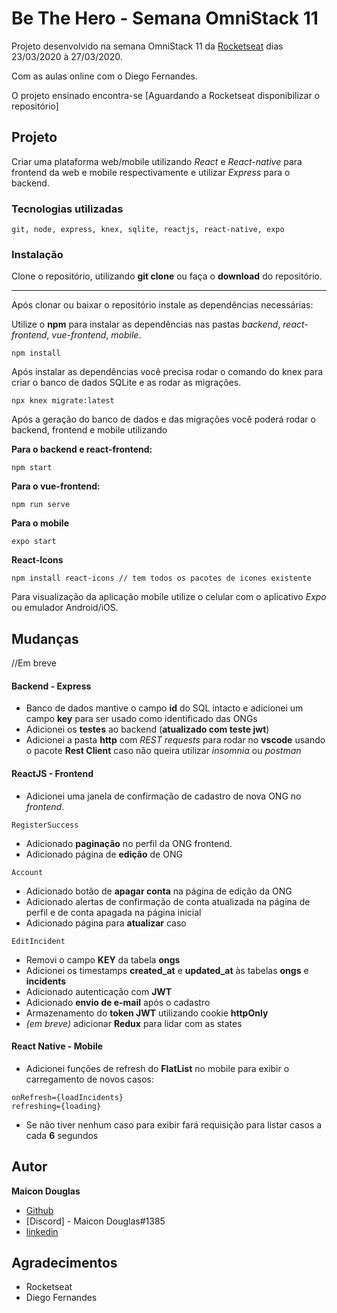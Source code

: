 # Be The Hero - Semana OmniStack 11

Projeto desenvolvido na semana OmniStack 11 da [Rocketseat](https://rocketseat.com.br/) dias 23/03/2020 à 27/03/2020.

Com as aulas online com o  Diego Fernandes.

O projeto ensinado encontra-se [Aguardando a Rocketseat disponibilizar o repositório]
  
## Projeto

Criar uma plataforma web/mobile utilizando *React* e *React-native* para frontend da web e mobile respectivamente e utilizar *Express* para o backend.
 
### Tecnologias utilizadas

```
git, node, express, knex, sqlite, reactjs, react-native, expo
```

### Instalação

Clone o repositório, utilizando **git clone** ou faça o **download** do repositório.

----

Após clonar ou baixar o repositório instale as dependências necessárias:

Utilize o **npm** para instalar as dependências nas pastas *backend*, *react-frontend*, *vue-frontend*, *mobile*.

```
npm install
```
Após instalar as dependências você precisa rodar o comando do knex para criar o banco de dados SQLite e as rodar as migrações. 

```
npx knex migrate:latest
```

Após a geração do banco de dados e das migrações você poderá rodar o backend, frontend e mobile utilizando

**Para o backend e react-frontend:**
```
npm start
```

**Para o vue-frontend:**
```
npm run serve
```

**Para o mobile**
```
expo start
```

**React-Icons**
```
npm install react-icons // tem todos os pacotes de icones existente 
```

Para visualização da aplicação mobile utilize o celular com o aplicativo *Expo* ou emulador Android/iOS.


## Mudanças

//Em breve

#### Backend - Express

  * Banco de dados mantive o campo **id** do SQL intacto e adicionei um campo **key** para ser usado como identificado das ONGs
  * Adicionei os **testes** ao backend (**atualizado com teste jwt**)
  * Adicionei a pasta **http** com *REST requests* para rodar no **vscode** usando o pacote **Rest Client** caso não queira utilizar *insomnia* ou *postman*

#### ReactJS - Frontend

  * Adicionei uma janela de confirmação de cadastro de nova ONG no *frontend*.
```
RegisterSuccess
```
  * Adicionado **paginação** no perfil da ONG frontend.
  * Adicionado página de **edição** de ONG
```
Account
```
  * Adicionado botão de **apagar conta** na página de edição da ONG
  * Adicionado alertas de confirmação de conta atualizada na página de perfil e de conta apagada na página inicial
  * Adicionado página para **atualizar** caso
```
EditIncident
```
  * Removi o campo **KEY** da tabela **ongs**
  * Adicionei os timestamps **created_at** e **updated_at** às tabelas **ongs** e **incidents**
  * Adicionado autenticação com **JWT**
  * Adicionado **envio de e-mail** após o cadastro
  * Armazenamento do **token JWT** utilizando cookie **httpOnly**
  * *(em breve)* adicionar **Redux** para lidar com as states

#### React Native - Mobile

  * Adicionei funções de refresh do **FlatList** no mobile para exibir o carregamento de novos casos:
```
onRefresh={loadIncidents}
refreshing={loading}
```
  * Se não tiver nenhum caso para exibir fará requisição para listar casos a cada **6** segundos

## Autor

**Maicon Douglas** 
* [Github](https://github.com/MaiiconDouglas/)
* [Discord] - Maicon Douglas#1385
* [linkedin](https://www.linkedin.com/in/maiconndouglas/)

## Agradecimentos

* Rocketseat
* Diego Fernandes
